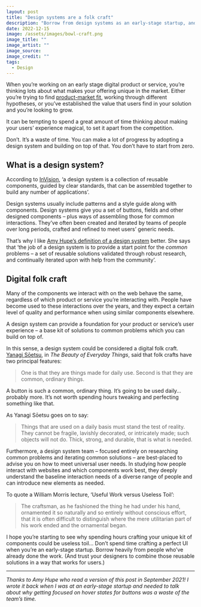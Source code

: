 ```yaml
---
layout: post
title: "Design systems are a folk craft"
description: "Borrow from design systems as an early-stage startup, and focus your efforts on solving user’s problems. Trust in what other digital craftspeople have created."
date: 2022-12-15
image: /assets/images/bowl-craft.png
image_title: ""
image_artist: ""
image_source: 
image_credit: ""
tags:
  - Design
---
```


When you’re working on an early stage digital product or service, you’re thinking lots about what makes your offering unique in the market. Either you’re trying to find [product-market fit](https://web.stanford.edu/class/ee204/ProductMarketFit.html), working through different hypotheses, or you’ve established the value that users find in your solution and you’re looking to grow.

It can be tempting to spend a great amount of time thinking about making your users’ experience magical, to set it apart from the competition.

Don’t. It’s a waste of time. You can make a lot of progress by adopting a design system and building on top of that. You don’t have to start from zero.

## What is a design system?

According to [InVision](https://www.invisionapp.com/inside-design/guide-to-design-systems/), ‘a design system is a collection of reusable components, guided by clear standards, that can be assembled together to build any number of applications’.

Design systems usually include patterns and a style guide along with components. Design systems give you a set of buttons, fields and other designed components – plus ways of assembling those for common interactions. They’ve often been created and iterated by teams of people over long periods, crafted and refined to meet users’ generic needs.

That’s why I like [Amy Hupe’s definition of a design system](https://amyhupe.co.uk/articles/the-myth-that-design-systems-solve-easy-problems/) better. She says that ‘the job of a design system is to provide a start point for the *common* problems – a set of reusable solutions validated through robust research, and continually iterated upon with help from the community’.

## Digital folk craft

Many of the components we interact with on the web behave the same, regardless of which product or service you’re interacting with. People have become used to these interactions over the years, and they expect a certain level of quality and performance when using similar components elsewhere.

A design system can provide a foundation for your product or service’s user experience – a base kit of solutions to common problems which you can build on top of.

In this sense, a design system could be considered a digital folk craft. [Yanagi Sōetsu](https://en.wikipedia.org/wiki/Yanagi_S%C5%8Detsu), in *The Beauty of Everyday Things*, said that folk crafts have two principal features: 

> One is that they are things made for daily use. Second is that they are common, ordinary things.

A button is such a common, ordinary thing. It’s going to be used daily…probably more. It’s not worth spending hours tweaking and perfecting something like that.

As Yanagi Sōetsu goes on to say: 

> Things that are used on a daily basis must stand the test of reality. They cannot be fragile, lavishly decorated, or intricately made; such objects will not do. Thick, strong, and durable, that is what is needed.

Furthermore, a design system team – focused entirely on researching common problems and iterating common solutions – are best-placed to advise you on how to meet universal user needs. In studying how people interact with websites and which components work best, they deeply understand the baseline interaction needs of a diverse range of people and can introduce new elements as needed.

To quote a William Morris lecture, ‘Useful Work versus Useless Toil’: 

> The craftsman, as he fashioned the thing he had under his hand, ornamented it so naturally and so entirely without conscious effort, that it is often difficult to distinguish where the mere utilitarian part of his work ended and the ornamental began.

I hope you’re starting to see why spending hours crafting your unique kit of components could be useless toil… Don’t spend time crafting a perfect UI when you’re an early-stage startup. Borrow heavily from people who’ve already done the work. (And trust your designers to combine those reusable solutions in a way that works for users.)

---

*Thanks to Amy Hupe who read a version of this post in September 2021! I wrote it back when I was at an early-stage startup and needed to talk about why getting focused on hover states for buttons was a waste of the team’s time.*
